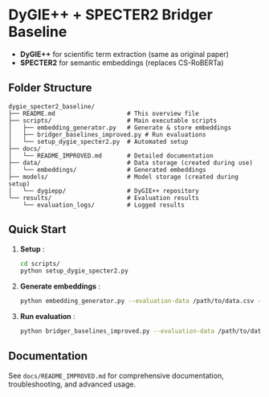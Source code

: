 # DyGIE++ + SPECTER2 Bridger Baseline

- **DyGIE++** for scientific term extraction (same as original paper)  
- **SPECTER2** for semantic embeddings (replaces CS-RoBERTa)

## Folder Structure

```
dygie_specter2_baseline/
├── README.md                    # This overview file
├── scripts/                     # Main executable scripts
│   ├── embedding_generator.py   # Generate & store embeddings
│   ├── bridger_baselines_improved.py # Run evaluations
│   └── setup_dygie_specter2.py  # Automated setup
├── docs/
│   └── README_IMPROVED.md       # Detailed documentation
├── data/                        # Data storage (created during use)
│   └── embeddings/              # Generated embeddings
├── models/                      # Model storage (created during setup)
│   └── dygiepp/                 # DyGIE++ repository
└── results/                     # Evaluation results
    └── evaluation_logs/         # Logged results
```

## Quick Start

1. **Setup** :
   ```bash
   cd scripts/
   python setup_dygie_specter2.py
   ```

2. **Generate embeddings** :
   ```bash
   python embedding_generator.py --evaluation-data /path/to/data.csv --force-regenerate
   ```

3. **Run evaluation** :
   ```bash
   python bridger_baselines_improved.py --evaluation-data /path/to/data.csv
   ```


## Documentation

See `docs/README_IMPROVED.md` for comprehensive documentation, troubleshooting, and advanced usage.
